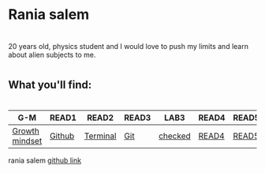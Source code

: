 
# Rania salem 
#
20 years old, physics student and I would love to push my limits and learn about alien subjects to me.
#
## What you'll find:
#
| G-M  | READ1   | READ2   |READ3   | LAB3| READ4 | READ5| LAB4|
| ---| --- | ---|---|---|---|---|---|
|  [Growth mindset](https://raniasalem9998.github.io/learning-journal/G-M) | [Github](https://raniasalem9998.github.io/learning-journal/READ1)       | [Terminal](https://raniasalem9998.github.io/learning-journal/READ2)     | [Git](https://raniasalem9998.github.io/learning-journal/READ3)       | [checked](https://raniasalem9998.github.io/learning-journal/LAB3) |[READ4](https://raniasalem9998.github.io/learning-journal/read4.html)|[READ5](https://raniasalem9998.github.io/learning-journal/read5.html)|[LAB4]( https://raniasalem9998.github.io/us/us)|



rania salem 
[github link](https://github.com/raniasalem9998)
